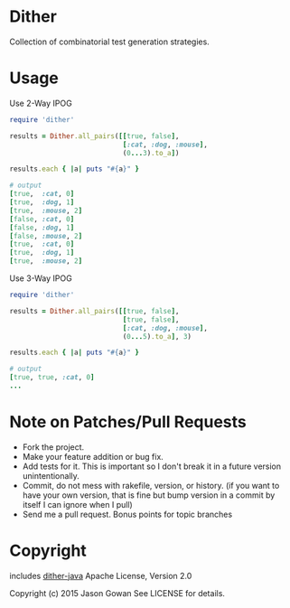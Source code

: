 # Dither
Collection of combinatorial test generation strategies.

# Usage

Use 2-Way IPOG
```ruby
require 'dither'

results = Dither.all_pairs([[true, false],
                            [:cat, :dog, :mouse],
                            (0...3).to_a])

results.each { |a| puts "#{a}" }

# output
[true,  :cat, 0]
[true,  :dog, 1]
[true,  :mouse, 2]
[false, :cat, 0]
[false, :dog, 1]
[false, :mouse, 2]
[true,  :cat, 0]
[true,  :dog, 1]
[true,  :mouse, 2]
```

Use 3-Way IPOG
```ruby
require 'dither'

results = Dither.all_pairs([[true, false],
                            [true, false],
                            [:cat, :dog, :mouse],
                            (0...5).to_a], 3)

results.each { |a| puts "#{a}" }

# output
[true, true, :cat, 0]
...
```

# Note on Patches/Pull Requests

* Fork the project.
* Make your feature addition or bug fix.
* Add tests for it. This is important so I don't break it in a
  future version unintentionally.
* Commit, do not mess with rakefile, version, or history.
  (if you want to have your own version, that is fine but bump version in a commit by itself I can ignore when I pull)
* Send me a pull request. Bonus points for topic branches

# Copyright
includes [dither-java](https://github.com/jesg/dither-java) Apache License, Version 2.0

Copyright (c) 2015 Jason Gowan See LICENSE for details.
